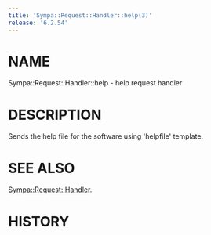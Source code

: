 ```yaml
---
title: 'Sympa::Request::Handler::help(3)'
release: '6.2.54'
---
```


# NAME

Sympa::Request::Handler::help - help request handler

# DESCRIPTION

Sends the help file for the software using 'helpfile' template.

# SEE ALSO

[Sympa::Request::Handler](./Sympa-Request-Handler.3.md).

# HISTORY

